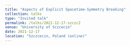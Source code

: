 ```yaml
---
title: "Aspects of Explicit Spacetime-Symmetry Breaking"
collection: talks
type: "Invited talk"
permalink: /talks/2021-12-17-szczc2
venue: "University of Sczcecin"
date: 2021-12-17
location: "Szczcecin, Poland (online)"
---
```

